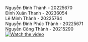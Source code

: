 Nguyễn Đình Thành - 20225670 <br>
Đinh Xuân Thanh - 20236054 <br>
Lê Minh Thành - 20225764 <br>
Nguyễn Đình Phúc Thành - 20225671 <br>
Nguyễn Công Thành - 20215290 <br>
[![Watch the video](https://drive.google.com/file/d/1nmiDkR8ad8yS9K7L7TVB4mKCbd40Pf20/view?usp=sharing)](https://drive.google.com/file/d/1nmiDkR8ad8yS9K7L7TVB4mKCbd40Pf20/view?usp=sharing)
